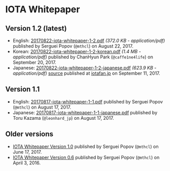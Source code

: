 <!-- TITLE: Whitepaper -->
<!-- SUBTITLE: IOTA Whitepaper -->

# IOTA Whitepaper
## Version 1.2 (latest)
* English: [20170822-iota-whitepaper-1-2.pdf](/uploads/research-whitepaper/20170822-iota-whitepaper-1-2.pdf) *(372.0 KB - application/pdf)* published by Serguei Popov (`@mthcl`) on August 22, 2017.
* Korean: [20170822-iota-whitepaper-1-2-korean.pdf](/uploads/research-whitepaper/20170822-iota-whitepaper-1-2-korean.pdf) *(1.4 MB - application/pdf)* published by ChanHyun Park (`@caffe1ne4life`) on September 20, 2017.
* Japanese: [20170822-iota-whitepaper-1-2-japanese.pdf](/uploads/research-whitepaper/20170822-iota-whitepaper-1-2-japanese.pdf) *(623.9 KB - application/pdf)* [source](https://iotafan.jp/wp-content/uploads/2017/09/iota1_2jp.pdf) published at [iotafan.jp](https://iotafan.jp/wp/iota-wp-jp/) on September 11, 2017.

## Version 1.1
* English: [20170817-iota-whitepaper-1-1.pdf](/uploads/research-whitepaper/20170817-iota-whitepaper-1-1.pdf) published by Serguei Popov (`@mthcl`) on August 17, 2017.
* Japanese: [20170817-iota-whitepaper-1-1-japanese.pdf](/uploads/research-whitepaper/20170817-iota-whitepaper-1-1-japanese.pdf) published by Toru Kazama (`@leonhard_jp`) on August 17, 2017.

## Older versions
* [IOTA Whitepaper Version 1.0](/uploads/research-whitepaper/20170617-iota-whitepaper-1-0-1.pdf) published by Serguei Popov (`@mthcl`) on June 17, 2017.
* [IOTA Whitepaper Version 0.6](/uploads/research-whitepaper/20160403-iota-whitepaper-0-6.pdf) published by Serguei Popov (`@mthcl`) on April 3, 2016.

